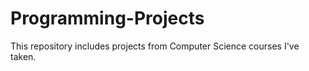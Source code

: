 # Programming-Projects

This repository includes projects from Computer Science courses I've taken.
